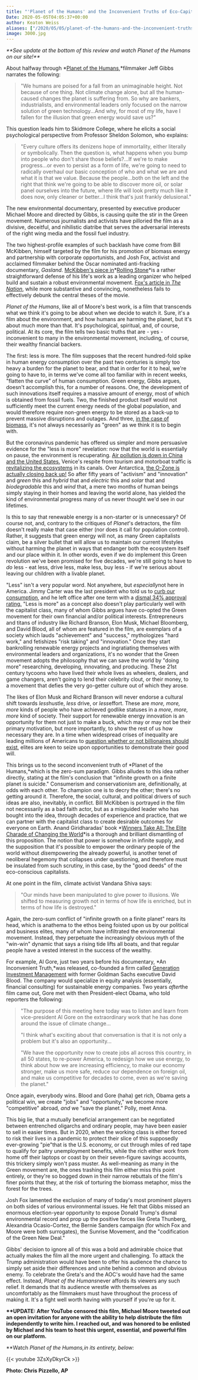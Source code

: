 ```yaml
---
title: "'Planet of the Humans' and the Inconvenient Truths of Eco-Capitalism"
Date: 2020-05-05T04:05:37+00:00
author: Keaton Weiss
aliases: ["/2020/05/05/planet-of-the-humans-and-the-inconvenient-truths-of-eco-capitalism"]
image: 3000.jpg
---
```


*\*\*See update at the bottom of this review and watch Planet of the Humans on our site!\*\**

About halfway through *[Planet of the Humans](https://www.youtube.com/watch?v=Zk11vI-7czE),*filmmaker Jeff Gibbs narrates the following:

> "We humans are poised for a fall from an unimaginable height. Not because of one thing. Not climate change alone, but all the human-caused changes the planet is suffering from. So why are bankers, industrialists, and environmental leaders only focused on the narrow solution of green technology...And why, for most of my life, have I fallen for the illusion that green energy would save us?"

This question leads him to Skidmore College, where he elicits a social psychological perspective from Professor Sheldon Solomon, who explains:

> "Every culture offers its denizens hope of immortality, either literally or symbolically. Then the question is, what happens when you bump into people who don't share those beliefs?...If we're to make progress...or even to persist as a form of life, we're going to need to radically overhaul our basic conception of who and what we are and what it is that we value. Because the people...both on the left and the right that think we're going to be able to discover more oil, or solar panel ourselves into the future, where life will look pretty much like it does now, only cleaner or better...I think that's just frankly delusional."

The new environmental documentary, presented by executive producer Michael Moore and directed by Gibbs, is causing quite the stir in the Green movement. Numerous journalists and activists have pilloried the film as a divisive, deceitful, and nihilistic diatribe that serves the adversarial interests of the right wing media and the fossil fuel industry.

The two highest-profile examples of such backlash have come from Bill McKibben, himself targeted by the film for his promotion of biomass energy and partnership with corporate opportunists, and Josh Fox, activist and acclaimed filmmaker behind the Oscar nominated anti-fracking documentary, *Gasland.* [McKibben's piece in](https://www.rollingstone.com/politics/political-commentary/bill-mckibben-climate-movement-michael-moore-993073/)*[Rolling Stone](https://www.rollingstone.com/politics/political-commentary/bill-mckibben-climate-movement-michael-moore-993073/)*is a rather straightforward defense of his life's work as a leading organizer who helped build and sustain a robust environmental movement. [Fox's article in *The Nation*](https://www.thenation.com/article/environment/planet-humans-film-moore/), while more substantive and convincing, nonetheless fails to effectively debunk the central theses of the movie.

*Planet of the Humans*, like all of Moore's best work, is a film that transcends what we think it's going to be about when we decide to watch it. Sure, it's a film about the environment, and how humans are harming the planet, but it's about much more than that. It's psychological, spiritual, and, of course, political. At its core, the film tells two basic truths that are - yes - inconvenient to many in the environmental movement, including, of course, their wealthy financial backers.

The first: less is more. The film supposes that the recent hundred-fold spike in human energy consumption over the past two centuries is simply too heavy a burden for the planet to bear, and that in order for it to heal, we're going to have to, in terms we've come all too familiar with in recent weeks, "flatten the curve" of human consumption. Green energy, Gibbs argues, doesn't accomplish this, for a number of reasons. One, the development of such innovations itself requires a massive amount of energy, most of which is obtained from fossil fuels. Two, the finished product itself would not sufficiently meet the current energy needs of the global population, and would therefore require non-green energy to be stored as a back-up to prevent massive disruptions and outages. And three, [in the case of biomass](https://sciencing.com/negative-effects-biomass-19624.html), it's not always necessarily as "green" as we think it is to begin with.

But the coronavirus pandemic has offered us simpler and more persuasive evidence for the "less is more" revelation: now that the world is essentially on pause, the environment is recuperating. [Air pollution is down in China and the United States.](https://www.cnn.com/2020/04/22/world/air-pollution-reduction-cities-coronavirus-intl-hnk/index.html) Venice's respite from tourism and motorboat traffic is [revitalizing the ecosystems](https://www.theguardian.com/environment/2020/mar/20/nature-is-taking-back-venice-wildlife-returns-to-tourist-free-city) in its canals. Over Antarctica, [the O-Zone is actually closing back up!](https://www.dw.com/en/record-size-ozone-hole-over-arctic-now-healed-and-closed/a-53304374) So after fifty years of "activism" and "innovation" and g*reen* this and *hybrid* that and *electric* this and *solar* that and *biodegradable* this and *wind* that, a mere two months of human beings simply staying in their homes and leaving the world alone, has yielded the kind of environmental progress many of us never thought we'd see in our lifetimes.

Is this to say that renewable energy is a non-starter or is unnecessary? Of course not, and, contrary to the critiques of *Planet*'s detractors, the film doesn't really make that case either (nor does it call for population control). Rather, it suggests that green energy will not, as many Green capitalists claim, be a silver bullet that will allow us to maintain our current lifestyles without harming the planet in ways that endanger both the ecosystem itself and our place within it. In other words, even if we do implement this Green revolution we've been promised for five decades, we're still going to have to *do* less - eat less, drive less, make less, buy less - if we're serious about leaving our children with a livable planet.

"Less" isn't a very popular word. Not anywhere, but *especially*not here in America. Jimmy Carter was the last president who told us to [curb our consumption](https://www.wbur.org/cognoscenti/2017/02/01/jimmy-carter-donald-trump-energy-economy-climate-change-frederick-hewett), and he left office after one term with a [dismal 34% approval rating.](https://abcnews.go.com/images/pdf/796a10Carter.pdf) "Less is more" as a concept also doesn't play particularly well with the capitalist class, many of whom Gibbs argues have co-opted the Green movement for their own financial and/or political interests. Entrepreneurs and titans of industry like Richard Branson, Elon Musk, Michael Bloomberg, and David Blood, all of whom are featured in the film, are exemplars of a society which lauds "achievement" and "success," mythologizes "hard work," and fetishizes "risk taking" and "innovation." Once they start bankrolling renewable energy projects and ingratiating themselves with environmental leaders and organizations, it's no wonder that the Green movement adopts the philosophy that we can save the world by "doing more" researching, developing, innovating, and producing. These 21st century tycoons who have lived their whole lives as wheelers, dealers, and game changers, aren't going to lend their celebrity clout, or their money, to a movement that defies the very go-getter culture out of which they arose.

The likes of Elon Musk and Richard Branson will never endorse a cultural shift towards *less*hustle, *less* drive, or *less*effort. These are *more, more, more* kinds of people who have achieved godlike statuses in a *more, more, more* kind of society. Their support for renewable energy innovation is an opportunity for them not just to make a buck, which may or may not be their primary motivation, but more importantly, to show the rest of us how necessary they are. In a time when widespread crises of inequality are leading millions of Americans to [question whether or not billionaires should exist](https://news.yahoo.com/should-billionaires-exist-201915338.html), elites are keen to seize upon opportunities to demonstrate their good will.

This brings us to the second inconvenient truth of *Planet of the Humans,*which is the zero-sum paradigm. Gibbs alludes to this idea rather directly, stating at the film's conclusion that "infinite growth on a finite planet is suicide." Consumerism and conservationism are, definitionally, at odds with each other. To champion one is to decry the other; there's no getting around it. Therefore, the social, cultural, and political drivers of such ideas are also, inevitably, in conflict. Bill McKibben is portrayed in the film not necessarily as a bad faith actor, but as a misguided leader who has bought into the idea, through decades of experience and practice, that we can partner with the capitalist class to create desirable outcomes for everyone on Earth. Anand Giridharadas' book *[Winners Take All: The Elite Charade of Changing the World](https://www.penguinrandomhouse.com/books/539747/winners-take-all-by-anand-giridharadas/)*is a thorough and brilliant dismantling of this proposition. The notion that power is somehow in infinite supply, and the supposition that it's possible to empower the ordinary people of the world without *dis*empowering the already powerful, is another tenet of neoliberal hegemony that collapses under questioning, and therefore must be insulated from such scrutiny, in this case, by the "good deeds" of the eco-conscious capitalists.

At one point in the film, climate activist Vandana Shiva says:

> "Our minds have been manipulated to give power to illusions. We shifted to measuring growth not in terms of how life is enriched, but in terms of how life is destroyed."

Again, the zero-sum conflict of "infinite growth on a finite planet" rears its head, which is anathema to the ethos being foisted upon us by our political and business elites, many of whom have infiltrated the environmental movement. Instead, they perpetuate the increasingly obvious myth of the "win-win" dynamic that says a rising tide lifts all boats, and that regular people have a vested interest in the success of the wealthy.

For example, Al Gore, just two years before his documentary, *An Inconvenient Truth,*was released, co-founded a firm called [Generation Investment Management](https://www.mckinsey.com/business-functions/sustainability/our-insights/investing-in-sustainability-an-interview-with-al-gore-and-david-blood) with former Goldman Sachs executive David Blood. The company would specialize in equity analysis (essentially, financial consulting) for sustainable energy companies. Two years *after*the film came out, Gore met with then President-elect Obama, who told reporters the following:

> "The purpose of this meeting here today was to listen and learn from vice-president Al Gore on the extraordinary work that he has done around the issue of climate change…
> 
> "I think what's exciting about that conversation is that it is not only a problem but it's also an opportunity…
> 
> "We have the opportunity now to create jobs all across this country, in all 50 states, to re-power America, to redesign how we use energy, to think about how we are increasing efficiency, to make our economy stronger, make us more safe, reduce our dependence on foreign oil, and make us competitive for decades to come, even as we're saving the planet."

Once again, everybody wins. Blood and Gore (haha) get rich, Obama gets a political win, we create "jobs" and "opportunity," we become more "competitive" abroad, *and* we "save the planet." Polly, meet Anna.

This big lie, that a mutually beneficial arrangement can be negotiated between entrenched oligarchs and ordinary people, may have been easier to sell in easier times. But in 2020, when the working class is either forced to risk their lives in a pandemic to protect their slice of this supposedly ever-growing "pie"that is the U.S. economy, or cut through miles of red tape to qualify for paltry unemployment benefits, while the rich either work from home off their laptops or coast by on their seven-figure savings accounts, this trickery simply won't pass muster. As well-meaning as many in the Green movement are, the ones trashing this film either miss this point entirely, or they're so bogged down in their narrow rebuttals of the film's finer points that they, at the risk of torturing the biomass metaphor, miss the forest for the trees.

Josh Fox lamented the exclusion of many of today's most prominent players on both sides of various environmental issues. He felt that Gibbs missed an enormous election-year opportunity to expose Donald Trump's dismal environmental record and prop up the positive forces like Greta Thunberg, Alexandria Ocasio-Cortez, the Bernie Sanders campaign (for which Fox and Moore were both surrogates), the Sunrise Movement, and the "codification of the Green New Deal."

Gibbs' decision to ignore all of this was a bold and admirable choice that actually makes the film all the more urgent and challenging. To attack the Trump administration would have been to offer his audience the chance to simply set aside their differences and unite behind a common and obvious enemy. To celebrate the Greta's and the AOC's would have had the same effect. Instead, *Planet of the Humans*never affords its viewers any such relief. It demands that its audience wrestle with themselves as uncomfortably as the filmmakers must have throughout the process of making it. It's a fight well worth having with yourself if you're up for it.

**\*\*UPDATE: After YouTube censored this film, Michael Moore tweeted out an open invitation for anyone with the ability to help distribute the film independently to write him. I reached out, and was honored to be enlisted by Michael and his team to host this urgent, essential, and powerful film on our platform.**

**Watch *Planet of the Humans,*in its entirety, below:**

{{< youtube 3ZsXyDkyrCk >}}

**Photo: Chris Pizzello, AP**
